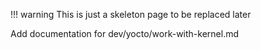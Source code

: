 !!! warning
    This is just a skeleton page to be replaced later


Add documentation for dev/yocto/work-with-kernel.md
